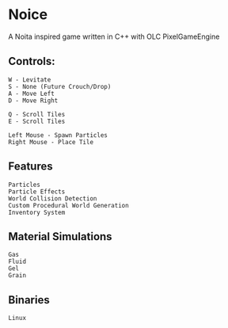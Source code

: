# Noice
A Noita inspired game written in C++ with OLC PixelGameEngine

## Controls:

    W - Levitate
    S - None (Future Crouch/Drop)
    A - Move Left
    D - Move Right

    Q - Scroll Tiles
    E - Scroll Tiles

    Left Mouse - Spawn Particles
    Right Mouse - Place Tile

## Features

    Particles
    Particle Effects
    World Collision Detection
    Custom Procedural World Generation
    Inventory System

## Material Simulations

    Gas
    Fluid
    Gel
    Grain

## Binaries

    Linux
